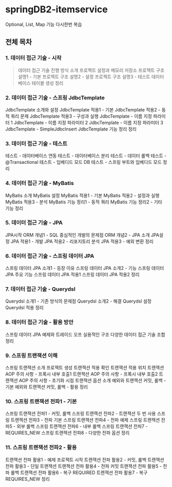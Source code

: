 # springDB2-itemservice

Optional, List, Map 기능 다시한번 복습

## 전체 목차

### 1. 데이터 접근 기술 - 시작
> 데이터 접근 기술 진행 방식 소개 
> 프로젝트 설정과 메모리 저장소 
> 프로젝트 구조 설명1 - 기본 
> 프로젝트 구조 설명2 - 설정 
> 프로젝트 구조 설명3 - 테스트 
> 데이터베이스 테이블 생성
> 정리

### 2. 데이터 접근 기술 - 스프링 JdbcTemplate
JdbcTemplate 소개와 설정 
JdbcTemplate 적용1 - 기본
JdbcTemplate 적용2 - 동적 쿼리 문제
JdbcTemplate 적용3 - 구성과 실행 
JdbcTemplate - 이름 지정 파라미터 1 
JdbcTemplate - 이름 지정 파라미터 2 
JdbcTemplate - 이름 지정 파라미터 3 
JdbcTemplate - SimpleJdbcInsert 
JdbcTemplate 기능 정리
정리

### 3. 데이터 접근 기술 - 테스트
테스트 - 데이터베이스 연동 
테스트 - 데이터베이스 분리 
테스트 - 데이터 롤백 
테스트 - @Transactional 
테스트 - 임베디드 모드 DB
테스트 - 스프링 부트와 임베디드 모드 정리

### 4. 데이터 접근 기술 - MyBatis
MyBatis 소개
MyBatis 설정
MyBatis 적용1 - 기본
MyBatis 적용2 - 설정과 실행
MyBatis 적용3 - 분석
MyBatis 기능 정리1 - 동적 쿼리 
MyBatis 기능 정리2 - 기타 기능 
정리

### 5. 데이터 접근 기술 - JPA
JPA시작
ORM 개념1 - SQL 중심적인 개발의 문제점 
ORM 개념2 - JPA 소개
JPA설정
JPA 적용1 - 개발
JPA 적용2 - 리포지토리 분석
JPA 적용3 - 예외 변환
정리

### 6. 데이터 접근 기술 - 스프링 데이터 JPA
스프링 데이터 JPA 소개1 - 등장 이유 
스프링 데이터 JPA 소개2 - 기능 
스프링 데이터 JPA 주요 기능
스프링 데이터 JPA 적용1
스프링 데이터 JPA 적용2 
정리

### 7. 데이터 접근 기술 - Querydsl
Querydsl 소개1 - 기존 방식의 문제점 
Querydsl 소개2 - 해결
Querydsl 설정
Querydsl 적용
정리

### 8. 데이터 접근 기술 - 활용 방안
스프링 데이터 JPA 예제와 트레이드 오프 
실용적인 구조
다양한 데이터 접근 기술 조합
정리

### 9. 스프링 트랜잭션 이해
스프링 트랜잭션 소개
프로젝트 생성
트랜잭션 적용 확인
트랜잭션 적용 위치
트랜잭션 AOP 주의 사항 - 프록시 내부 호출1 
트랜잭션 AOP 주의 사항 - 프록시 내부 호출2 
트랜잭션 AOP 주의 사항 - 초기화 시점 트랜잭션 옵션 소개
예외와 트랜잭션 커밋, 롤백 - 기본 
예외와 트랜잭션 커밋, 롤백 - 활용
정리

### 10. 스프링 트랜잭션 전파1 - 기본
스프링 트랜잭션 전파1 - 커밋, 롤백
스프링 트랜잭션 전파2 - 트랜잭션 두 번 사용 
스프링 트랜잭션 전파3 - 전파 기본
스프링 트랜잭션 전파4 - 전파 예제
스프링 트랜잭션 전파5 - 외부 롤백
스프링 트랜잭션 전파6 - 내부 롤백
스프링 트랜잭션 전파7 - REQUIRES_NEW 스프링 
트랜잭션 전파8 - 다양한 전파 옵션 정리

### 11. 스프링 트랜잭션 전파2 - 활용
트랜잭션 전파 활용1 - 예제 프로젝트 시작 
트랜잭션 전파 활용2 - 커밋, 롤백 
트랜잭션 전파 활용3 - 단일 트랜잭션
트랜잭션 전파 활용4 - 전파 커밋
트랜잭션 전파 활용5 - 전파 롤백
트랜잭션 전파 활용6 - 복구 REQUIRED 
트랜잭션 전파 활용7 - 복구 REQUIRES_NEW 
정리
